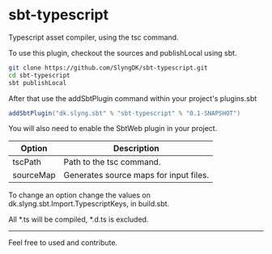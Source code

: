 # sbt-typescript
Typescript asset compiler, using the tsc command.

To use this plugin, checkout the sources and publishLocal using sbt.

```bash
git clone https://github.com/SlyngDK/sbt-typescript.git
cd sbt-typescript
sbt publishLocal
```

After that use the addSbtPlugin command within your project's plugins.sbt

```scala
addSbtPlugin("dk.slyng.sbt" % "sbt-typescript" % "0.1-SNAPSHOT")
```

You will also need to enable the SbtWeb plugin in your project.

Option              | Description
--------------------|------------
tscPath             | Path to the tsc command.
sourceMap           | Generates source maps for input files.

To change an option change the values on dk.slyng.sbt.Import.TypescriptKeys, in build.sbt.

All *.ts will be compiled, *.d.ts is excluded.


------------------------------------

Feel free to used and contribute.